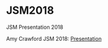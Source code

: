 # JSM2018
JSM Presentation 2018

Amy Crawford JSM 2018: [Presentation](https://amycrawford.github.io/JSM2018/blob/master/Crawford_JSM2018.html)<br>

